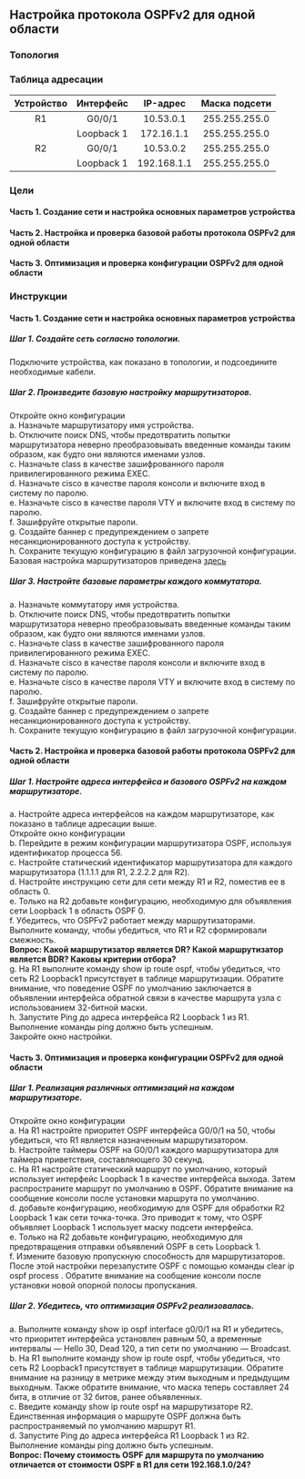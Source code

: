 ## Настройка протокола OSPFv2 для одной области
### Топология
### Таблица адресации
|Устройство|Интерфейс|IP-адрес|Маска подсети|
|:---:|:---:|:---:|:---:|
|R1|G0/0/1|10.53.0.1|255.255.255.0|
|  |Loopback 1|172.16.1.1|255.255.255.0|
|R2|G0/0/1|10.53.0.2|255.255.255.0|
|  |Loopback 1|192.168.1.1|255.255.255.0|  
### Цели
#### Часть 1. Создание сети и настройка основных параметров устройства
#### Часть 2. Настройка и проверка базовой работы протокола  OSPFv2 для одной области
#### Часть 3. Оптимизация и проверка конфигурации OSPFv2 для одной области
### Инструкции
#### Часть 1. Создание сети и настройка основных параметров устройства
##### Шаг 1. Создайте сеть согласно топологии.
Подключите устройства, как показано в топологии, и подсоедините необходимые кабели.  
##### Шаг 2. Произведите базовую настройку маршрутизаторов.
Откройте окно конфигурации  
a.	Назначьте маршрутизатору имя устройства.  
b.	Отключите поиск DNS, чтобы предотвратить попытки маршрутизатора неверно преобразовывать введенные команды таким образом, как будто они являются именами узлов.  
c.	Назначьте class в качестве зашифрованного пароля привилегированного режима EXEC.  
d.	Назначьте cisco в качестве пароля консоли и включите вход в систему по паролю.  
e.	Назначьте cisco в качестве пароля VTY и включите вход в систему по паролю.  
f.	Зашифруйте открытые пароли.  
g.	Создайте баннер с предупреждением о запрете несанкционированного доступа к устройству.  
h.	Сохраните текущую конфигурацию в файл загрузочной конфигурации.  
Базовая настройка маршрутизаторов приведена [здесь](Configs/)  
##### Шаг 3. Настройте базовые параметры каждого коммутатора.
a.	Назначьте коммутатору имя устройства.  
b.	Отключите поиск DNS, чтобы предотвратить попытки маршрутизатора неверно преобразовывать введенные команды таким образом, как будто они являются именами узлов.  
c.	Назначьте class в качестве зашифрованного пароля привилегированного режима EXEC.  
d.	Назначьте cisco в качестве пароля консоли и включите вход в систему по паролю.  
e.	Назначьте cisco в качестве пароля VTY и включите вход в систему по паролю.  
f.	Зашифруйте открытые пароли.  
g.	Создайте баннер с предупреждением о запрете несанкционированного доступа к устройству.  
h.	Сохраните текущую конфигурацию в файл загрузочной конфигурации.  
#### Часть 2. Настройка и проверка базовой работы протокола OSPFv2 для одной области
##### Шаг 1. Настройте адреса интерфейса и базового OSPFv2 на каждом маршрутизаторе.
a.	Настройте адреса интерфейсов на каждом маршрутизаторе, как показано в таблице адресации выше.  
Откройте окно конфигурации  
b.	Перейдите в режим конфигурации маршрутизатора OSPF, используя идентификатор процесса 56.  
c.	Настройте статический идентификатор маршрутизатора для каждого маршрутизатора (1.1.1.1 для R1, 2.2.2.2 для R2).  
d.	Настройте инструкцию сети для сети между R1 и R2, поместив ее в область 0.  
e.	Только на R2 добавьте конфигурацию, необходимую для объявления сети Loopback 1 в область OSPF 0.  
f.	Убедитесь, что OSPFv2 работает между маршрутизаторами. Выполните команду, чтобы убедиться, что R1 и R2 сформировали смежность.  
**Вопрос:
Какой маршрутизатор является DR? Какой маршрутизатор является BDR? Каковы критерии отбора?**  
g.	На R1 выполните команду show ip route ospf, чтобы убедиться, что сеть R2 Loopback1 присутствует в таблице маршрутизации. Обратите внимание, что поведение OSPF по умолчанию заключается в объявлении интерфейса обратной связи в качестве маршрута узла с использованием 32-битной маски.  
h.	Запустите Ping до  адреса интерфейса R2 Loopback 1 из R1. Выполнение команды ping должно быть успешным.  
Закройте окно настройки.  
#### Часть 3. Оптимизация и проверка конфигурации OSPFv2 для одной области
##### Шаг 1. Реализация различных оптимизаций на каждом маршрутизаторе.
Откройте окно конфигурации  
a.	На R1 настройте приоритет OSPF интерфейса G0/0/1 на 50, чтобы убедиться, что R1 является назначенным маршрутизатором.  
b.	Настройте таймеры OSPF на G0/0/1 каждого маршрутизатора для таймера приветствия, составляющего 30 секунд.  
c.	На R1 настройте статический маршрут по умолчанию, который использует интерфейс Loopback 1 в качестве интерфейса выхода. Затем распространите маршрут по умолчанию в OSPF. Обратите внимание на сообщение консоли после установки маршрута по умолчанию.  
d.	добавьте конфигурацию, необходимую для OSPF для обработки R2 Loopback 1 как сети точка-точка. Это приводит к тому, что OSPF объявляет Loopback 1 использует маску подсети интерфейса.  
e.	Только на R2 добавьте конфигурацию, необходимую для предотвращения отправки объявлений OSPF в сеть Loopback 1.  
f.	Измените базовую пропускную способность для маршрутизаторов. После этой настройки перезапустите OSPF с помощью команды clear ip ospf process . Обратите внимание на сообщение консоли после установки новой опорной полосы пропускания.  
##### Шаг 2. Убедитесь, что оптимизация OSPFv2 реализовалась.
a.	Выполните команду show ip ospf interface g0/0/1 на R1 и убедитесь, что приоритет интерфейса установлен равным 50, а временные интервалы — Hello 30, Dead 120, а тип сети по умолчанию — Broadcast.  
b.	На R1 выполните команду show ip route ospf, чтобы убедиться, что сеть R2 Loopback1 присутствует в таблице маршрутизации. Обратите внимание на разницу в метрике между этим выходным и предыдущим выходным. Также обратите внимание, что маска теперь составляет 24 бита, в отличие от 32 битов, ранее объявленных.  
c.	Введите команду show ip route ospf на маршрутизаторе R2. Единственная информация о маршруте OSPF должна быть распространяемый по умолчанию маршрут R1.  
d.	Запустите Ping до адреса интерфейса R1 Loopback 1 из R2. Выполнение команды ping должно быть успешным.  
**Вопрос:
Почему стоимость OSPF для маршрута по умолчанию отличается от стоимости OSPF в R1 для сети 192.168.1.0/24?**
